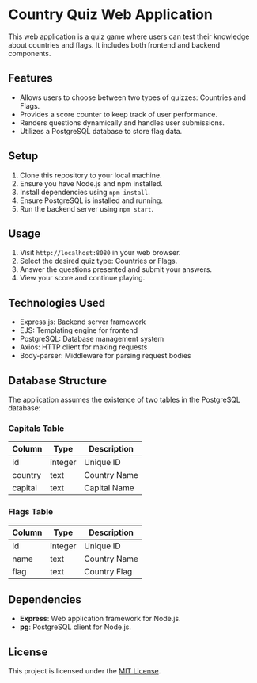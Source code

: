 # Country Quiz Web Application

This web application is a quiz game where users can test their knowledge about countries and flags. It includes both frontend and backend components.

## Features

- Allows users to choose between two types of quizzes: Countries and Flags.
- Provides a score counter to keep track of user performance.
- Renders questions dynamically and handles user submissions.
- Utilizes a PostgreSQL database to store flag data.

## Setup

1. Clone this repository to your local machine.
2. Ensure you have Node.js and npm installed.
3. Install dependencies using `npm install`.
4. Ensure PostgreSQL is installed and running.
5. Run the backend server using `npm start`.

## Usage

1. Visit `http://localhost:8080` in your web browser.
2. Select the desired quiz type: Countries or Flags.
3. Answer the questions presented and submit your answers.
4. View your score and continue playing.

## Technologies Used

- Express.js: Backend server framework
- EJS: Templating engine for frontend
- PostgreSQL: Database management system
- Axios: HTTP client for making requests
- Body-parser: Middleware for parsing request bodies

## Database Structure

The application assumes the existence of two tables in the PostgreSQL database:

### Capitals Table

| Column   | Type    | Description     |
|----------|---------|-----------------|
| id       | integer | Unique ID       |
| country  | text    | Country Name    |
| capital  | text    | Capital Name    |

### Flags Table

| Column   | Type    | Description     |
|----------|---------|-----------------|
| id       | integer | Unique ID       |
| name     | text    | Country Name    |
| flag     | text    | Country Flag    |

## Dependencies

- **Express**: Web application framework for Node.js.
- **pg**: PostgreSQL client for Node.js.


## License

This project is licensed under the [MIT License](LICENSE).
